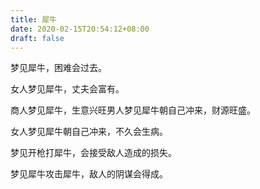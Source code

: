```yaml
---
title: 犀牛
date: 2020-02-15T20:54:12+08:00
draft: false
---
```


梦见犀牛，困难会过去。



女人梦见犀牛，丈夫会富有。



商人梦见犀牛，生意兴旺男人梦见犀牛朝自己冲来，财源旺盛。



女人梦见犀牛朝自己冲来，不久会生病。



梦见开枪打犀牛，会接受敌人造成的损失。



梦见犀牛攻击犀牛，敌人的阴谋会得成。

